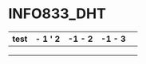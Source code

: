 # INFO833_DHT

| test | - 1 ' 2   | -1 - 2 | -1 - 3 |   |
|------|-----------|--------|--------|---|
|      |           |        |        |   |
|      |           |        |        |   |
|      |           |        |        |   |

